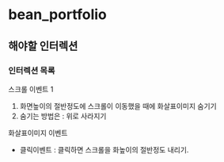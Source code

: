 # bean_portfolio

## 해야할 인터렉션

### 인터렉션 목록

스크롤 이벤트 1

1. 화면높이의 절반정도에 스크롤이 이동했을 때에 화살표이미지 숨기기
2. 숨기는 방법은 : 위로 사라지기

화살표이미지 이벤트

- 클릭이벤트 : 클릭하면 스크롤을 화높이의 절반정도 내리기.
